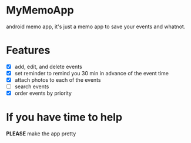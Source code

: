 # MyMemoApp
android memo app, it's just a memo app to save your events and whatnot.

# Features
- [x] add, edit, and delete events
- [x] set reminder to remind you 30 min in advance of the event time
- [x] attach photos to each of the events
- [ ] search events 
- [x] order events by priority

# If you have time to help

**PLEASE** make the app pretty
